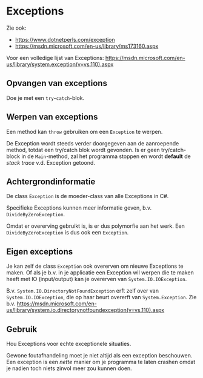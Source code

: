 # Exceptions

Zie ook:

- https://www.dotnetperls.com/exception
- https://msdn.microsoft.com/en-us/library/ms173160.aspx

Voor een volledige lijst van Exceptions: https://msdn.microsoft.com/en-us/library/system.exception(v=vs.110).aspx

## Opvangen van exceptions

Doe je met een `try`-`catch`-blok.

## Werpen van exceptions

Een method kan `throw` gebruiken om een `Exception` te werpen.

De Exception wordt steeds verder doorgegeven aan de aanroepende method,
totdat een try/catch blok wordt gevonden. Is er geen try/catch-block in
de `Main`-method, zal het programma stoppen en wordt **default** de 
*stack trace* v.d. Exception getoond.

## Achtergrondinformatie

De class `Exception` is de moeder-class van alle Exceptions in C#.

Specifieke Exceptions kunnen meer informatie geven, b.v. `DivideByZeroException`.

Omdat er overerving gebruikt is, is er dus polymorfie aan het werk.
Een `DivideByZeroException` is dus ook een `Exception`.

## Eigen exceptions

Je kan zelf de class `Exception` ook overerven om nieuwe Exceptions te maken.
Of als je b.v. in je applicatie een Exception wil werpen die te maken heeft
met IO (input/output) kan je overerven van `System.IO.IOException`.

B.v. `System.IO.DirectoryNotFoundException` erft zelf over van `System.IO.IOException`,
die op haar beurt overerft van `System.Exception`.
Zie b.v. https://msdn.microsoft.com/en-us/library/system.io.directorynotfoundexception(v=vs.110).aspx

## Gebruik

Hou Exceptions voor echte exceptionele situaties.

Gewone foutafhandeling moet je niet altijd als een exception beschouwen.
Een exception is een *nette* manier om je programma te laten crashen omdat je nadien
toch niets zinvol meer zou kunnen doen.

